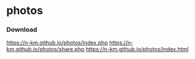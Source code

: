 # photos
### Download
https://n-km.github.io/photos/index.php
https://n-km.github.io/photos/share.php
https://n-km.github.io/photos/index.html
